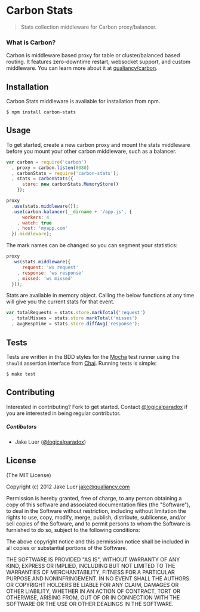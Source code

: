 # Carbon Stats

> Stats collection middleware for Carbon proxy/balancer.

### What is Carbon?

Carbon is middleware based proxy for table or cluster/balanced based routing. It
features zero-downtime restart, websocket support, and custom middleware. You can
learn more about it at [qualiancy/carbon](https://github.com/qualiancy/carbon).

## Installation

Carbon Stats middleware is available for installation from npm.

    $ npm install carbon-stats

## Usage

To get started, create a new carbon proxy and mount the stats middleware before
you mount your other carbon middleware, such as a balancer.

```js
var carbon = require('carbon')
  , proxy = carbon.listen(8080)
  , carbonStats = require('carbon-stats');
  , stats = carbonStats({
      store: new carbonStats.MemoryStore()
    });

proxy
  .use(stats.middleware());
  .use(carbon.balancer(__dirname + '/app.js', { 
      workers: 4
    , watch: true
    , host: 'myapp.com'
  }).middleware);
```

The mark names can be changed so you can segment your statistics:

```js
proxy
  .ws(stats.middleware({
      request: 'ws request'
    , response: 'ws response'
    , missed: 'ws missed'
  }));
```

Stats are available in memory object. Calling the below functions at any time will 
give you the current stats for that event. 

```js
var totalRequests = stats.store.markTotal('request')
  , totalMisses = stats.store.markTotal('misses')
  , avgRespTime = stats.store.diffAvg('response');
```

## Tests

Tests are written in the BDD styles for the [Mocha](http://visionmedia.github.com/mocha) test runner using the
`should` assertion interface from [Chai](http://chaijs.com). Running tests is simple:

    $ make test

## Contributing

Interested in contributing? Fork to get started. Contact [@logicalparadox](http://github.com/logicalparadox) 
if you are interested in being regular contributor.

##### Contibutors 

* Jake Luer ([@logicalparadox](http://github.com/logicalparadox))

## License

(The MIT License)

Copyright (c) 2012 Jake Luer <jake@qualiancy.com>

Permission is hereby granted, free of charge, to any person obtaining a copy
of this software and associated documentation files (the "Software"), to deal
in the Software without restriction, including without limitation the rights
to use, copy, modify, merge, publish, distribute, sublicense, and/or sell
copies of the Software, and to permit persons to whom the Software is
furnished to do so, subject to the following conditions:

The above copyright notice and this permission notice shall be included in
all copies or substantial portions of the Software.

THE SOFTWARE IS PROVIDED "AS IS", WITHOUT WARRANTY OF ANY KIND, EXPRESS OR
IMPLIED, INCLUDING BUT NOT LIMITED TO THE WARRANTIES OF MERCHANTABILITY,
FITNESS FOR A PARTICULAR PURPOSE AND NONINFRINGEMENT. IN NO EVENT SHALL THE
AUTHORS OR COPYRIGHT HOLDERS BE LIABLE FOR ANY CLAIM, DAMAGES OR OTHER
LIABILITY, WHETHER IN AN ACTION OF CONTRACT, TORT OR OTHERWISE, ARISING FROM,
OUT OF OR IN CONNECTION WITH THE SOFTWARE OR THE USE OR OTHER DEALINGS IN
THE SOFTWARE.

